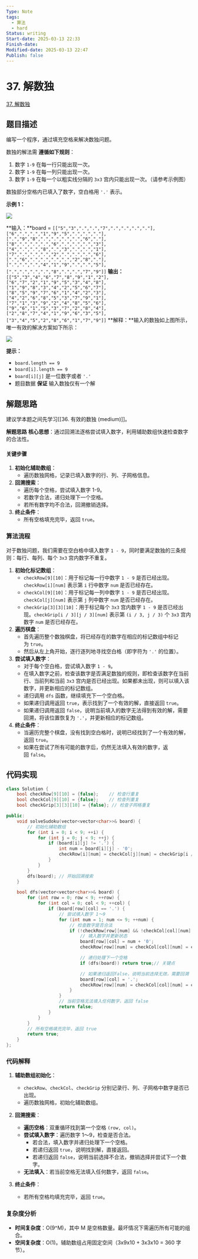 ```yaml
---
Type: Note
tags:
  - 算法
  - hard
Status: writing
Start-date: 2025-03-13 22:33
Finish-date: 
Modified-date: 2025-03-13 22:47
Publish: false
---
```



# 37. 解数独
[37. 解数独](https://leetcode.cn/problems/sudoku-solver/)

## 题目描述
编写一个程序，通过填充空格来解决数独问题。

数独的解法需 **遵循如下规则**：

1. 数字 `1-9` 在每一行只能出现一次。
2. 数字 `1-9` 在每一列只能出现一次。
3. 数字 `1-9` 在每一个以粗实线分隔的 `3x3` 宫内只能出现一次。（请参考示例图）

数独部分空格内已填入了数字，空白格用 `'.'` 表示。

**示例 1：**

![](https://assets.leetcode-cn.com/aliyun-lc-upload/uploads/2021/04/12/250px-sudoku-by-l2g-20050714svg.png)

**输入：**board = `[["5","3",".",".","7",".",".",".","."],["6",".",".","1","9","5",".",".","."],[".","9","8",".",".",".",".","6","."],["8",".",".",".","6",".",".",".","3"],["4",".",".","8",".","3",".",".","1"],["7",".",".",".","2",".",".",".","6"],[".","6",".",".",".",".","2","8","."],[".",".",".","4","1","9",".",".","5"],[".",".",".",".","8",".",".","7","9"]]`
**输出：**`[["5","3","4","6","7","8","9","1","2"],["6","7","2","1","9","5","3","4","8"],["1","9","8","3","4","2","5","6","7"],["8","5","9","7","6","1","4","2","3"],["4","2","6","8","5","3","7","9","1"],["7","1","3","9","2","4","8","5","6"],["9","6","1","5","3","7","2","8","4"],["2","8","7","4","1","9","6","3","5"],["3","4","5","2","8","6","1","7","9"]]`
**解释：**输入的数独如上图所示，唯一有效的解决方案如下所示：

![](https://assets.leetcode-cn.com/aliyun-lc-upload/uploads/2021/04/12/250px-sudoku-by-l2g-20050714_solutionsvg.png)

**提示：**

- `board.length == 9`
- `board[i].length == 9`
- `board[i][j]` 是一位数字或者 `'.'`
- 题目数据 **保证** 输入数独仅有一个解

## 解题思路

建议学本题之间先学习[[36. 有效的数独 (medium)]]。

**解题思路**
**核心思想**：通过回溯法逐格尝试填入数字，利用辅助数组快速检查数字的合法性。

#### 关键步骤
1. **初始化辅助数组**：
   - 遍历数独网格，记录已填入数字的行、列、子网格信息。
2. **回溯搜索**：
   - 遍历每个空格，尝试填入数字 1-9。
   - 若数字合法，递归处理下一个空格。
   - 若所有数字均不合法，回溯撤销选择。
3. **终止条件**：
   - 所有空格填充完毕，返回 `true`。

### 算法流程

对于数独问题，我们需要在空白格中填入数字 `1 - 9`，同时要满足数独的三条规则：每行、每列、每个 `3x3` 宫内数字不重复。  

1. **初始化标记数组**：
    - `checkRow[9][10]`：用于标记每一行中数字 `1 - 9` 是否已经出现。`checkRow[i][num]` 表示第 `i` 行中数字 `num` 是否已经存在。
    - `checkCol[9][10]`：用于标记每一列中数字 `1 - 9` 是否已经出现。`checkCol[j][num]` 表示第 `j` 列中数字 `num` 是否已经存在。
    - `checkGrip[3][3][10]`：用于标记每个 `3x3` 宫内数字 `1 - 9` 是否已经出现。`checkGrip[i / 3][j / 3][num]` 表示第 `(i / 3, j / 3)` 个 `3x3` 宫内数字 `num` 是否已经存在。
2. **遍历棋盘**：
    - 首先遍历整个数独棋盘，将已经存在的数字在相应的标记数组中标记为 `true`。
    - 然后从左上角开始，逐行逐列地寻找空白格（即字符为 `'.'` 的位置）。
3. **尝试填入数字**：
    - 对于每个空白格，尝试填入数字 `1 - 9`。
    - 在填入数字之前，检查该数字是否满足数独的规则，即检查该数字在当前行、当前列和当前 `3x3` 宫内是否已经出现。如果都未出现，则可以填入该数字，并更新相应的标记数组。
    - 递归调用 `dfs` 函数，继续填充下一个空白格。
    - 如果递归调用返回 `true`，表示找到了一个有效的解，直接返回 `true`。
    - 如果递归调用返回 `false`，说明当前填入的数字无法得到有效的解，需要回溯，将该位置恢复为 `'.'`，并更新相应的标记数组。
4. **终止条件**：
    - 当遍历完整个棋盘，没有找到空白格时，说明已经找到了一个有效的解，返回 `true`。
    - 如果在尝试了所有可能的数字后，仍然无法填入有效的数字，返回 `false`。

## 代码实现
```cpp
class Solution {
    bool checkRow[9][10] = {false};    // 检查行重复
    bool checkCol[9][10] = {false};    // 检查列重复
    bool checkGrip[3][3][10] = {false}; // 检查子网格重复

public:
    void solveSudoku(vector<vector<char>>& board) {
        // 初始化辅助数组
        for (int i = 0; i < 9; ++i) {
            for (int j = 0; j < 9; ++j) {
                if (board[i][j] != '.') {
                    int num = board[i][j] - '0';
                    checkRow[i][num] = checkCol[j][num] = checkGrip[i / 3][j / 3][num] = true;
                }
            }
        }
        dfs(board); // 开始回溯搜索
    }

    bool dfs(vector<vector<char>>& board) {
        for (int row = 0; row < 9; ++row) {
            for (int col = 0; col < 9; ++col) {
                if (board[row][col] == '.') {
                    // 尝试填入数字 1～9
                    for (int num = 1; num <= 9; ++num) {
                        // 检查数字是否合法
                        if (!checkRow[row][num] && !checkCol[col][num] && !checkGrip[row / 3][col / 3][num]) {
                            // 填入数字并更新状态
                            board[row][col] = num + '0';
                            checkRow[row][num] = checkCol[col][num] = checkGrip[row / 3][col / 3][num] = true;

                            // 递归处理下一个空格
                            if (dfs(board)) return true;// 关键点

                            // 如果递归返回false，说明当前选择无效，需要回溯
                            board[row][col] = '.';
                            checkRow[row][num] = checkCol[col][num] = checkGrip[row / 3][col / 3][num] = false;
                        }
                    }
                    // 当前空格无法填入任何数字，返回 false
                    return false;
                }
            }
        }
        // 所有空格填充完毕，返回 true
        return true;
    }
};
```

### 代码解释
1. **辅助数组初始化**：
   - `checkRow`、`checkCol`、`checkGrip` 分别记录行、列、子网格中数字是否已出现。
   - 遍历数独网格，初始化辅助数组。

2. **回溯搜索**：
   - **遍历空格**：双重循环找到第一个空格 `(row, col)`。
   - **尝试填入数字**：遍历数字 1～9，检查是否合法。
     - 若合法，填入数字并递归处理下一个空格。
     - 若递归返回 `true`，说明找到解，直接返回。
     - 若递归返回 `false`，说明当前选择不合法，撤销选择并尝试下一个数字。
   - **无法填入**：若当前空格无法填入任何数字，返回 `false`。

3. **终止条件**：
   - 若所有空格均填充完毕，返回 `true`。

### 复杂度分析
- **时间复杂度**：O(9^M)，其中 M 是空格数量。最坏情况下需遍历所有可能的组合。
- **空间复杂度**：O(1)。辅助数组占用固定空间（3x9x10 + 3x3x10 = 360 字节）。



